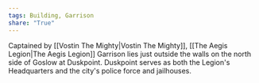 ```yaml
---
tags: Building, Garrison
share: "True"
---
```


Captained by [[Vostin The Mighty|Vostin The Mighty]], [[The Aegis Legion|The Aegis Legion]] Garrison lies just outside the walls on the north side of Goslow at Duskpoint. Duskpoint serves as both the Legion's Headquarters and the city's police force and jailhouses.
